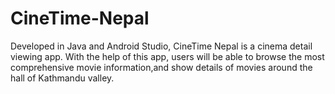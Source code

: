 # CineTime-Nepal
Developed in Java and Android Studio, CineTime Nepal is a cinema detail viewing app. With the help of this app, users will be able to browse the most comprehensive movie information,and show details of movies around the hall of Kathmandu valley.
